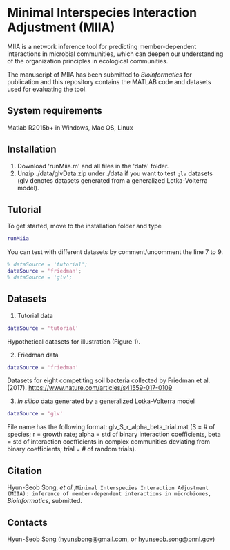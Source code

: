 # Minimal Interspecies Interaction Adjustment (MIIA)
MIIA is a network inference tool for predicting member-dependent interactions in microbial communities, which can deepen our understanding of the organization principles in ecological communities.

The manuscript of MIIA has been submitted to *Bioinformatics* for publication and this repository contains the MATLAB code and datasets used for evaluating the tool. 

## System requirements
Matlab R2015b+ in Windows, Mac OS, Linux

## Installation
1. Download 'runMiia.m' and all files in the 'data' folder.
2. Unzip ./data/glvData.zip under ./data if you want to test ``glv`` datasets (glv denotes datasets generated from a generalized Lotka-Volterra model). 

## Tutorial
To get started, move to the installation folder and type 

```matlab
runMiia
```
You can test with different datasets by comment/uncomment the line 7 to 9.
```matlab
% dataSource = 'tutorial';
dataSource = 'friedman'; 
% dataSource = 'glv';
```
## Datasets
1. Tutorial data
```matlab
dataSource = 'tutorial'
```
Hypothetical datasets for illustration (Figure 1).

2. Friedman data
```matlab
dataSource = 'friedman'
```
Datasets for eight competiting soil bacteria collected by Friedman et al. (2017).
https://www.nature.com/articles/s41559-017-0109 

3. *In silico* data generated by a generalized Lotka-Volterra model
```matlab
dataSource = 'glv'
```
File name has the following format: glv_S_r_alpha_beta_trial.mat (S = # of species; r = growth rate; alpha = std of binary interaction coefficients, beta = std of interaction coefficients in complex communities deviating from binary coefficients; trial = # of random trials). 

## Citation
Hyun-Seob Song, *et al.*,``Minimal Interspecies Interaction Adjustment (MIIA): inference of member-dependent interactions in microbiomes,`` *Bioinformatics*, submitted.

## Contacts
Hyun-Seob Song (hyunsbong@gmail.com, or hyunseob.song@pnnl.gov)
